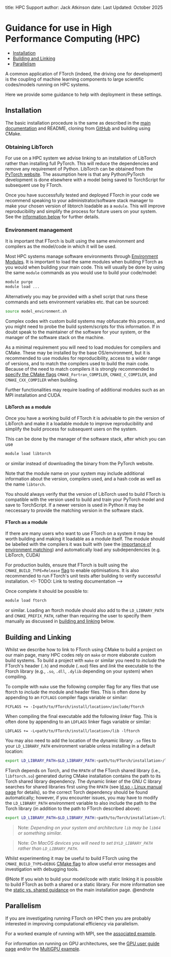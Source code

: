 title: HPC Support
author: Jack Atkinson
date: Last Updated: October 2025

# Guidance for use in High Performance Computing (HPC)

- [Installation](#installation)
- [Building and Linking](#building-and-linking)
- [Parallelism](#parallelism)

A common application of FTorch (indeed, the driving one for development) is the
coupling of machine learning components to large scientific codes/models running on
HPC systems.

Here we provide some guidance to help with deployment in these settings.

## Installation

The basic installation procedure is the same as described in the
[main documentation](|page|/installation/general.html) and README, cloning from
[GitHub](https://github.com/Cambridge-ICCS/FTorch) and building using CMake.

### Obtaining LibTorch

For use on a HPC system we advise linking to an installation of LibTorch rather than
installing full PyTorch.
This will reduce the dependencies and remove any requirement of Python.
LibTorch can be obtained from the
[PyTorch website](https://pytorch.org/get-started/locally/).
The assumption here is that any Python/PyTorch development is done elsewhere with a
model being saved to TorchScript for subsequent use by FTorch.

Once you have successfully tested and deployed FTorch in your code we recommend speaking
to your administrator/software stack manager to make your chosen version of libtorch
loadable as a `module`.
This will improve reproducibility and simplify the process for future users on your
system.
See the [information below](#libtorch-as-a-module) for further details.


### Environment management

It is important that FTorch is built using the same environment and compilers as the
model/code in which it will be used.

Most HPC systems manage software environments through
[Environment Modules](https://modules.sourceforge.net/).
It is important to load the same modules when building FTorch as you would
when building your main code.
This will usually be done by using the same `module` commands as you would use to build
your code/model:
```sh
module purge
module load ...
```

Alternatively you may be provided with a shell script that runs these commands and sets
environment variables etc. that can be sourced:
```sh
source model_environment.sh
```

Complex codes with custom build systems may obfuscate this process, and you might need
to probe the build system/scripts for this information.
If in doubt speak to the maintainer of the software for your system, or the manager of
the software stack on the machine.

As a minimal requirement you will need to load modules for compilers and CMake.
These may be installed by the base OS/environment, but it is recommended to use modules
for reproducibility, access to a wider range of versions, and to match the compilers
used to build the main code.
Because of the need to match compilers it is strongly recommended to
[specify the CMake flags](|page|/installation/general.html#cmake-build-options)
`CMAKE_Fortran_COMPILER`, `CMAKE_C_COMPILER`, and `CMAKE_CXX_COMPILER` when building.

Further functionalities may require loading of additional modules such as an
MPI installation and CUDA.


#### LibTorch as a module

Once you have a working build of FTorch it is advisable to pin the version of LibTorch
and make it a loadable module to improve reproducibility and simplify the build process
for subsequent users on the system.

This can be done by the manager of the software stack, after which you can use
```sh
module load libtorch
```
or similar instead of downloading the binary from the PyTorch website.

Note that the module name on your system may include additional information about the
version, compilers used, and a hash code as well as the name `libtorch`.

You should always verify that the version of LibTorch used to build FTorch is
compatible with the version used to build and train your PyTorch model and save to
TorchScript. If a newer version is used in Python it may be neccessary to provide the
matching version in the software stack.


#### FTorch as a module 

If there are many users who want to use FTorch on a system it may be worth building
and making it loadable as a module itself.
The module should be labelled with the compilers it was built with (see the
[importance of environment matching](#environment-management)) and automatically load
any subdependencies (e.g. LibTorch, CUDA)

For production builds, ensure that FTorch is built using the `CMAKE_BUILD_TYPE=Release`
[flag](|page|/installation/general.html#cmake-build-options) to enable optimisations.
It is also recommended to run FTorch's unit tests after building to verify successful
installation.
<!- TODO: Link to testing documentation -->

Once complete it should be possible to:
```sh
module load ftorch
```
or similar.
Loading an ftorch module should also add to the `LD_LIBRARY_PATH` and
`CMAKE_PREFIX_PATH`, rather than requiring the user to specify them manually as
discussed in [building and linking](|page|/installation/hpc.html#building-and-linking)
below.


## Building and Linking

Whilst we describe how to link to FTorch using CMake to build a project on our main
page, many HPC codes rely on `make` or more elaborate custom build systems.
To build a project with `make` or similar you need to _include_ the FTorch's
header (`.h`) and module (`.mod`) files and _link_ the executable
to the Ftorch library (e.g., `.so`, `.dll`, `.dylib` depending on your system) when
compiling.

To compile with `make` use the following compiler flag for any files that
use ftorch to _include_ the module and header files.
This is often done by appending to an `FCFLAGS` compiler flags variable or similar:
```make
FCFLAGS += -I<path/to/FTorch/install/location>/include/ftorch
```

When compiling the final executable add the following _linker_ flag.
This is often done by appending to an `LDFLAGS` linker flags variable or similar:
```make
LDFLAGS += -L<path/to/FTorch/install/location>/lib -lftorch
```

You may also need to add the location of the dynamic library `.so` files to your
`LD_LIBRARY_PATH` environment variable unless installing in a default location:
```sh
export LD_LIBRARY_PATH=$LD_LIBRARY_PATH:<path/to/FTorch/installation>/lib
```

FTorch depends on Torch, and the `RPATH` of the FTorch shared library (i.e.,
`libftorch.so`) generated during CMake installation contains the path to its
Torch shared library dependency. The dynamic linker of the GNU C library
searches for shared libraries first using the `RPATH` (see [ld.so - Linux
manual page](https://man7.org/linux/man-pages/man8/ld.so.8.html) for details),
so the correct Torch dependency should be found automatically; however, if you
encounter issues, you may have to modify the `LD_LIBRARY_PATH` environment
variable to also include the path to the Torch library (in addition to the
path to FTorch described above): 
```sh
export LD_LIBRARY_PATH=$LD_LIBRARY_PATH:<path/to/Torch/installation>/lib
```

> Note: _Depending on your system and architecture `lib` may be `lib64` or something similar._

> Note: _On MacOS devices you will need to set `DYLD_LIBRARY_PATH` rather than `LD_LIBRARY_PATH`._

Whilst experimenting it may be useful to build FTorch using the
`CMAKE_BUILD_TYPE=DEBUG` [CMake flag](|page|/installation/general.html)
to allow useful error messages and investigation with debugging tools.

@Note
If you wish to build your model/code with static linking it is possible to build FTorch 
as both a shared or a static library. For more information see the
[static vs. shared guidance](|page|/installation/general.html#building-ftorch-as-a-shared-vs-static-library)
on the main installation page.
@endnote


## Parallelism

If you are investigating running FTorch on HPC then you are probably interested
in improving computational efficiency via parallelism.

For a worked example of running with MPI, see the
[associated example](https://github.com/Cambridge-ICCS/FTorch/tree/main/examples/7_MPI).

For information on running on GPU architectures, see the
[GPU user guide page](|page|/installation/gpu.html) and/or the
[MultiGPU example](https://github.com/Cambridge-ICCS/FTorch/tree/main/examples/6_MultiGPU).
